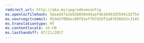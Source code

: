 ```yaml
---
redirect_url: http://aka.ms/upgradevmconfig
ms.openlocfilehash: 5daad47a3a928850444aaf4616463d55941d2f54
ms.sourcegitcommit: 65de5708bec89f01ef7b7d2df2a87656b53c3145
ms.translationtype: HT
ms.contentlocale: zh-CN
ms.lasthandoff: 07/21/2017
---
```

